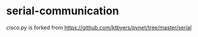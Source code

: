 # serial-communication

*cisco.py* is forked from https://github.com/ktbyers/pynet/tree/master/serial
